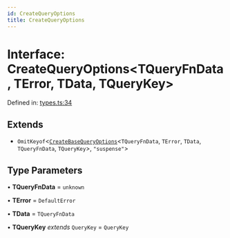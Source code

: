 ```yaml
---
id: CreateQueryOptions
title: CreateQueryOptions
---
```


<!-- DO NOT EDIT: this page is autogenerated from the type comments -->

# Interface: CreateQueryOptions\<TQueryFnData, TError, TData, TQueryKey\>

Defined in: [types.ts:34](https://github.com/arnoud-dv/query/blob/main/packages/angular-query-experimental/src/types.ts#L34)

## Extends

- `OmitKeyof`\<[`CreateBaseQueryOptions`](../createbasequeryoptions.md)\<`TQueryFnData`, `TError`, `TData`, `TQueryFnData`, `TQueryKey`\>, `"suspense"`\>

## Type Parameters

• **TQueryFnData** = `unknown`

• **TError** = `DefaultError`

• **TData** = `TQueryFnData`

• **TQueryKey** _extends_ `QueryKey` = `QueryKey`

